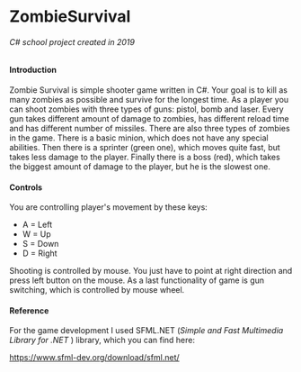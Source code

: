 # ZombieSurvival

###### C# school project created in 2019



#### Introduction

Zombie Survival is simple shooter game written in C#. Your goal is to kill as many zombies as possible and survive for the longest time. As a player you can shoot zombies with three types of guns: pistol, bomb and laser. Every gun takes different amount of damage to zombies, has different reload time and has different  number of missiles. There are also three types of zombies in the game. There is a basic minion, which does not have any special abilities. Then there is a sprinter (green one), which moves quite fast, but takes less damage to the player. Finally there is a boss (red), which takes the biggest amount of damage to the player, but he is the slowest one.

#### Controls

You are controlling player's movement by these keys:

* A = Left
* W = Up
* S = Down
* D = Right

Shooting is controlled by mouse. You just have to point at right direction and press left button on the mouse. As a last functionality of game is gun switching, which is controlled by mouse wheel. 

#### Reference

For the game development I used SFML.NET (*Simple and Fast Multimedia Library for .NET* ) library, which you can find here:

https://www.sfml-dev.org/download/sfml.net/









######  
